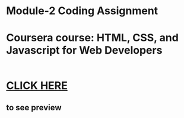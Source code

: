 <h1>Module-2 Coding Assignment<h1>
  <p>Coursera course: HTML, CSS, and Javascript for Web Developers </p><br>
<a href="https://shreyansh225.github.io/Coursera-Webpage/Assignment/module 2/index-new.html" rel="nofollow">CLICK HERE </a> <h2>to see preview<h2>
